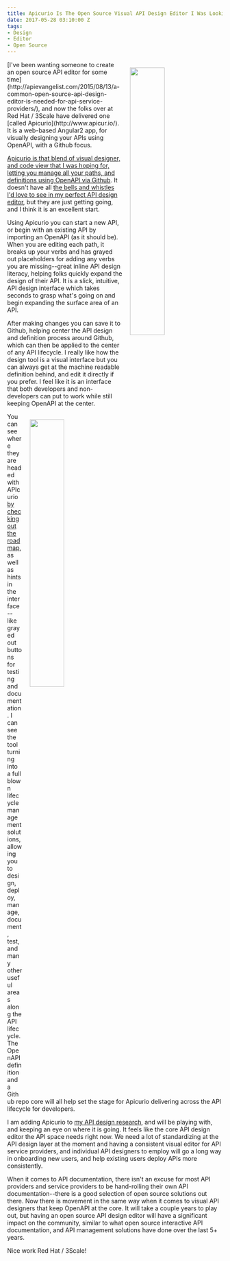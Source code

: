 ```yaml
---
title: Apicurio Is The Open Source Visual API Design Editor I Was Looking For
date: 2017-05-28 03:10:00 Z
tags:
- Design
- Editor
- Open Source
---
```


<p><a href="http://www.apicur.io/"><img style="padding: 15px;" src="https://s3.amazonaws.com/kinlane-productions/apicurio/apicurios-studio-methods.png" align="right" width="40%" /></a></p>
[I've been wanting someone to create an open source API editor for some time](http://apievangelist.com/2015/08/13/a-common-open-source-api-design-editor-is-needed-for-api-service-providers/), and now the folks over at Red Hat / 3Scale have delivered one [called Apicurio](http://www.apicur.io/). It is a web-based Angular2 app, for visually designing your APIs using OpenAPI, with a Github focus.

[Apicurio is that blend of visual designer, and code view that I was hoping for, letting you manage all your paths, and definitions using OpenAPI via Github](http://www.apicur.io/). It doesn't have all [the bells and whistles I'd love to see in my perfect API design editor](http://apievangelist.com/2014/06/25/if-i-could-design-my-perfect-api-design-editor/), but they are just getting going, and I think it is an excellent start.

Using Apicurio you can start a new API, or begin with an existing API by importing an OpenAPI (as it should be). When you are editing each path, it breaks up your verbs and has grayed out placeholders for adding any verbs you are missing--great inline API design literacy, helping folks quickly expand the design of their API. It is a slick, intuitive, API design interface which takes seconds to grasp what's going on and begin expanding the surface area of an API.

After making changes you can save it to Github, helping center the API design and definition process around Github, which can then be applied to the center of any API lifecycle. I really like how the design tool is a visual interface but you can always get at the machine readable definition behind, and edit it directly if you prefer. I feel like it is an interface that both developers and non-developers can put to work while still keeping OpenAPI at the center.

<p><img style="padding: 15px;" src="https://s3.amazonaws.com/kinlane-productions/apicurio/apicurios-studio-definitions.png" align="right" width="40%" /></p>

You can see where they are headed with APIcurio [by checking out the roadmap](http://www.apicur.io/roadmap/), as well as hints in the interface--like grayed out buttons for testing and documentation. I can see the tool turning into a full blown lifecycle management solutions, allowing you to design, deploy, manage, document, test, and many other useful areas along the API lifecycle. The OpenAPI definition and a Github repo core will all help set the stage for Apicurio delivering across the API lifecycle for developers.

I am adding Apicurio to [my API design research](http://design.apievangelist.com), and will be playing with, and keeping an eye on where it is going. It feels like the core API design editor the API space needs right now. We need a lot of standardizing at the API design layer at the moment and having a consistent visual editor for API service providers, and individual API designers to employ will go a long way in onboarding new users, and help existing users deploy APIs more consistently.

When it comes to API documentation, there isn't an excuse for most API providers and service providers to be hand-rolling their own API documentation--there is a good selection of open source solutions out there. Now there is movement in the same way when it comes to visual API designers that keep OpenAPI at the core. It will take a couple years to play out, but having an open source API design editor will have a significant impact on the community, similar to what open source interactive API documentation, and API management solutions have done over the last 5+ years.

Nice work Red Hat / 3Scale!